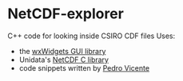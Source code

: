 # NetCDF-explorer
C++ code for looking inside CSIRO CDF files
Uses:
* the [wxWidgets GUI library](http://www.wxwidgets.org)
* Unidata's [NetCDF C library](http://www.unidata.ucar.edu/software/netcdf/)
* code snippets written by [Pedro Vicente](https://github.com/pedro-vicente)
